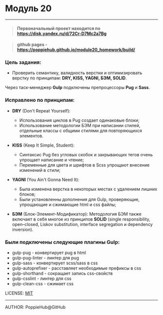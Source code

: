 # Модуль 20

---

> #### Первоначальный проект находится по https://disk.yandex.ru/d/72Cr-D7Mc2a7Bg

> #### github pages - https://poppiehub.github.io/module20_homework/build/

### Цель задания: 
- Проверить семантику, валидность верстки и оптимизировать верстку по принципам: **DRY, KISS, YAGNI, БЭМ, SOLID**.

Через таск-менеджер **Gulp** подключены препроцессоры **Pug** и **Sass**.


### Исправлено по принципам:
- **DRY** (Don't Repeat Yourself):
    - Использования циклов в Pug создает одинаковые блоки;
    - Использование методологии БЭМ при написании стилей, отдельные классы с общими стилями для повторяющихся элементов.

- **KISS** (Keep It Simple, Student):
    - Синтаксис Pug без угловых скобок и закрывающих тегов очень упрощает написание и чтение;
    - Переменные для цвета и шрифтов в Scss упрощают внесение изменений в стили;

- **YAGNI** (You Ain't Gonna Need It):
    - Была изменена верстка в некоторых местах с удалением лишних блоков;
    - Были установленны дополнения для Gulp, проверяющие, упрощающие и сжимающие html и css файлы;

- **БЭМ** (Блок-Элемент-Модификатор): Методология БЭМ также включает в себя многое из принципов **SOLID** (single responsibility, open–closed, Liskov substitution, interface segregation и dependency inversion).

### Были подключены следующие плагины **Gulp**:

- gulp-pug - конвертирует pug в html
- gulp-pug-linter - линтер для pug
- gulp-sass - конвертирует scss/sass в css
- gulp-autoprefixer - расставляет необходимые префиксы в css
- gulp-shorthand - сокращает запись css-свойств
- gulp-csslint - линтер для css
- gulp-clean-css - сжимает css



LICENSE: [MIT](./license.md)

---

AUTHOR: PoppieHub@GitHub
